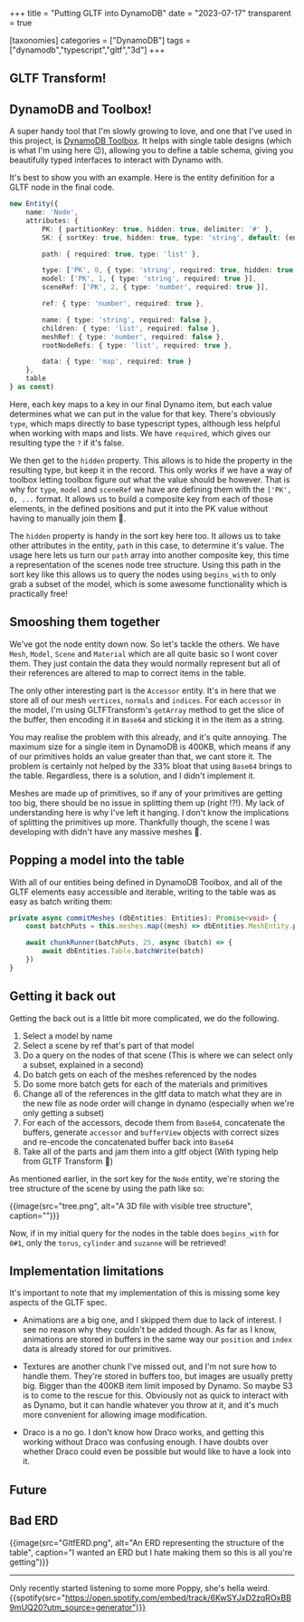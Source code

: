 +++
title = "Putting GLTF into DynamoDB"
date = "2023-07-17"
transparent = true

[taxonomies]
categories = ["DynamoDB"]
tags = ["dynamodb","typescript","gltf","3d"]
+++

## GLTF Transform!


## DynamoDB and Toolbox!
A super handy tool that I'm slowly growing to love, and one that I've used in this project, is [DynamoDB Toolbox](https://www.npmjs.com/package/dynamodb-toolbox).
It helps with single table designs (which is what I'm using here 😉), allowing you to define a table schema, giving you beautifully typed interfaces to interact with Dynamo with.

It's best to show you with an example.
Here is the entity definition for a GLTF node in the final code.

```typescript
new Entity({
    name: 'Node',
    attributes: {
        PK: { partitionKey: true, hidden: true, delimiter: '#' },
        SK: { sortKey: true, hidden: true, type: 'string', default: (entity: any) => entity.path.join('#') },

        path: { required: true, type: 'list' },

        type: ['PK', 0, { type: 'string', required: true, hidden: true, default: () => 'Node' }],
        model: ['PK', 1, { type: 'string', required: true }],
        sceneRef: ['PK', 2, { type: 'number', required: true }],

        ref: { type: 'number', required: true },

        name: { type: 'string', required: false },
        children: { type: 'list', required: false },
        meshRef: { type: 'number', required: false },
        rootNodeRefs: { type: 'list', required: true },

        data: { type: 'map', required: true }
    },
    table
} as const)
```

Here, each key maps to a key in our final Dynamo item, but each value determines what we can put in the value for that key. There's obviously `type`, which maps directly to base typescript types, although less helpful when working with maps and lists. We have `required`, which gives our resulting type the `?` if it's false.

We then get to the `hidden` property. This allows is to hide the property in the resulting type, but keep it in the record. This only works if we have a way of toolbox letting toolbox figure out what the value should be however. That is why for `type`, `model` and `sceneRef` we have are defining them with the `['PK', 0, ...` format. It allows us to build a composite key from each of those elements, in the defined positions and put it into the PK value without having to manually join them 🥳.

The `hidden` property is handy in the sort key here too. It allows us to take other attributes in the entity, `path` in this case, to determine it's value. The usage here lets us turn our `path` array into another composite key, this time a representation of the scenes node tree structure. Using this path in the sort key like this allows us to query the nodes using `begins_with` to only grab a subset of the model, which is some awesome functionality which is practically free!

## Smooshing them together
We've got the node entity down now. So let's tackle the others. We have `Mesh`, `Model`, `Scene` and `Material` which are all quite basic so I wont cover them. They just contain the data they would normally represent but all of their references are altered to map to correct items in the table.

The only other interesting part is the `Accessor` entity. It's in here that we store all of our mesh `vertices`, `normals` and `indices`. For each `accessor` in the model, I'm using GLTFTransform's `getArray` method to get the slice of the buffer, then encoding it in `Base64` and sticking it in the item as a string.

You may realise the problem with this already, and it's quite annoying. The maximum size for a single item in DynamoDB is 400KB, which means if any of our primitives holds an value greater than that, we cant store it. The problem is certainly not helped by the 33% bloat that using `Base64` brings to the table. Regardless, there is a solution, and I didn't implement it.

Meshes are made up of primitives, so if any of your primitives are getting too big, there should be no issue in splitting them up (right !?!). My lack of understanding here is why I've left it hanging. I don't know the implications of splitting the primitives up more. Thankfully though, the scene I was developing with didn't have any massive meshes 🥳.

## Popping a model into the table
With all of our entities being defined in DynamoDB Toolbox, and all of the GLTF elements easy accessible and iterable, writing to the table was as easy as batch writing them:

```typescript
private async commitMeshes (dbEntities: Entities): Promise<void> {
    const batchPuts = this.meshes.map((mesh) => dbEntities.MeshEntity.putBatch(mesh.toItem()))

    await chunkRunner(batchPuts, 25, async (batch) => {
        await dbEntities.Table.batchWrite(batch)
    })
}
```

## Getting it back out
Getting the back out is a little bit more complicated, we do the following.

1. Select a model by name
2. Select a scene by ref that's part of that model
3. Do a query on the nodes of that scene (This is where we can select only a subset, explained in a second)
4. Do batch gets on each of the meshes referenced by the nodes
5. Do some more batch gets for each of the materials and primitives
6. Change all of the references in the gltf data to match what they are in the new file as node order will change in dynamo (especially when we're only getting a subset)
7. For each of the accessors, decode them from `Base64`, concatenate the buffers, generate `accessor` and `bufferView` objects with correct sizes and re-encode the concatenated buffer back into `Base64`
8. Take all of the parts and jam them into a gltf object (With typing help from GLTF Transform 🙏)


As mentioned earlier, in the sort key for the `Node` entity, we're storing the tree structure of the scene by using the path like so:

{{image(src="tree.png", alt="A 3D file with visible tree structure", caption="")}}

Now, if in my initial query for the nodes in the table does `begins_with` for `0#1`, only the `torus`, `cylinder` and `suzanne` will be retrieved!

## Implementation limitations

It's important to note that my implementation of this is missing some key aspects of the GLTF spec.

- Animations are a big one, and I skipped them due to lack of interest. I see no reason why they couldn't be added though.
As far as I know, animations are stored in buffers in the same way our `position` and `index` data is already stored for our primitives.

- Textures are another chunk I've missed out, and I'm not sure how to handle them. They're stored in buffers too, but images are usually pretty big.
Bigger than the 400KB item limit imposed by Dynamo.
So maybe S3 is to come to the rescue for this.
Obviously not as quick to interact with as Dynamo, but it can handle whatever you throw at it, and it's much more convenient for allowing image modification.

- Draco is a no go. I don't know how Draco works, and getting this working without Draco was confusing enough. I have doubts over whether Draco could even be possible but would like to have a look into it.

## Future 


## Bad ERD

{{image(src="GltfERD.png", alt="An ERD representing the structure of the table", caption="I wanted an ERD but I hate making them so this is all you're getting")}}

---

Only recently started listening to some more Poppy, she's hella weird.
{{spotify(src="https://open.spotify.com/embed/track/6KwSYJxD2zqROxBB9mUQ20?utm_source=generator")}}
